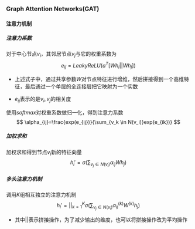 ### Graph Attention Networks(GAT)

#### 注意力机制

##### 注意力系数

对于中心节点$v_i$，其邻居节点$v_j$与它的权重系数为
$$
e_{ij}=LeakyReLU(a^T[Wh_i||Wh_j])
$$

* 上述式子中，通过共享参数$W$对节点特征进行增维，然后拼接得到一个高维特征，最后通过一个单层的全连接层把它映射为一个实数

* $e_{ij}$表示的是$v_i,v_j$的相关度

使用$softmax$对权重系数做归一化，得到注意力系数
$$
\alpha_{ij}=\frac{exp(e_{ij})}{\sum_{v_k \in N(v_i)}exp(e_{ik})}
$$

##### 加权求和

加权求和得到节点$v_i$新的特征向量
$$
h_i'=\sigma(\sum_{v_j \in N(v_i)}\alpha_{ij}Wh_j)
$$

##### 多头注意力机制

调用$K$组相互独立的注意力机制
$$
h_i'=||_{k=1}^{K}\sigma(\sum_{v_j \in N(v_i)}\alpha_{ij}^{(k)}W^{(k)}h_j)
$$

* 其中$||$表示拼接操作，为了减少输出的维度，也可以将拼接操作改为平均操作

